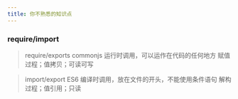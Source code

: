 ```yaml
---
title: 你不熟悉的知识点
---
```

### require/import 
> require/exports commonjs
> 运行时调用，可以运作在代码的任何地方
> 赋值过程；值拷贝；可读可写

> import/export ES6
> 编译时调用，放在文件的开头，不能使用条件语句
> 解构过程；值引用；只读









